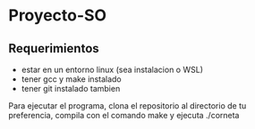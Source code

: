 # Proyecto-SO

## Requerimientos
- estar en un entorno linux (sea instalacion o WSL)
- tener gcc y make instalado
- tener git instalado tambien

Para ejecutar el programa, clona el repositorio al directorio de tu preferencia, compila con el comando make y ejecuta ./corneta
